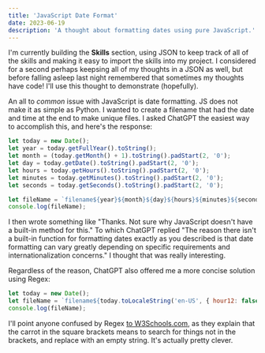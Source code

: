 ```yaml
---
title: 'JavaScript Date Format'
date: 2023-06-19
description: 'A thought about formatting dates using pure JavaScript.'
---
```


I'm currently building the **Skills** section, using JSON to keep track of all of the skills and making it easy to import the skills into my project. I considered for a second perhaps keepsing all of my thoughts in a JSON as well, but before falling asleep last night remembered that sometimes my thoughts have code! I'll use this thought to demonstrate (hopefully).

An all to _common_ issue with JavaScript is date formatting. JS does not make it as simple as Python. I wanted to create a filename that had the date and time at the end to make unique files. I asked ChatGPT the easiest way to accomplish this, and here's the response:

```js
let today = new Date();
let year = today.getFullYear().toString();
let month = (today.getMonth() + 1).toString().padStart(2, '0');
let day = today.getDate().toString().padStart(2, '0');
let hours = today.getHours().toString().padStart(2, '0');
let minutes = today.getMinutes().toString().padStart(2, '0');
let seconds = today.getSeconds().toString().padStart(2, '0');

let fileName = `filename${year}${month}${day}${hours}${minutes}${seconds}.csv`;
console.log(fileName);
```

I then wrote something like "Thanks. Not sure why JavaScript doesn't have a built-in method for this." To which ChatGPT replied "The reason there isn't a built-in function for formatting dates exactly as you described is that date formatting can vary greatly depending on specific requirements and internationalization concerns." I thought that was really interesting.

Regardless of the reason, ChatGPT also offered me a more concise solution using Regex:

```js
let today = new Date();
let fileName = `filename${today.toLocaleString('en-US', { hour12: false, timeZone: 'UTC' }).replace(/[^\d]/g, '')}.csv`;
console.log(fileName);
```

I'll point anyone confused by Regex [to W3Schools.com](https://www.w3schools.com/jsref/jsref_regexp_charset_not.asp), as they explain that the carrot in the square brackets means to search for things not in the brackets, and replace with an empty string. It's actually pretty clever. 